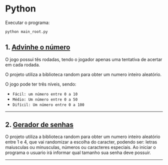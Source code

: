 # Python

Executar o programa:

```python
python main_root.py
```

## 1. [**Advinhe o número**]('https://github.com/jose-alison/Python/tree/main/Advinhe_o_numero')

   O jogo possui tês rodadas, tendo o jogador apenas uma tentativa de acertar em cada rodada.

   O projeto utiliza a biblioteca random para obter um numero inteiro aleatório.

   O jogo pode ter três níveis, sendo:

- `Fácil: um número entre 0 a 10 `
- `Médio: Um número entre 0 a 50`
- `Difícil: Um número entre 0 a 100`

---

## 2. [**Gerador de senhas**]('https://github.com/jose-alison/Python/tree/main/Gerador_de_senhas')

   O projeto utiliza a biblioteca random para obter um numero inteiro aleatório entre 1 e 4, que vai randomizar a escolha do caracter, podendo ser: letras maiusculas ou minusculas, números ou caracteres especiais.
   Ao iniciar o programa o usuario irá informar qual tamanho sua senha deve possuir.

---
